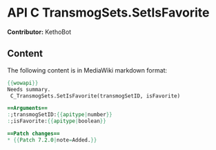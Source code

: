# API C TransmogSets.SetIsFavorite

**Contributor:** KethoBot

## Content

The following content is in MediaWiki markdown format:

```mediawiki
{{wowapi}}
Needs summary.
 C_TransmogSets.SetIsFavorite(transmogSetID, isFavorite)

==Arguments==
:;transmogSetID:{{apitype|number}}
:;isFavorite:{{apitype|boolean}}

==Patch changes==
* {{Patch 7.2.0|note=Added.}}
```